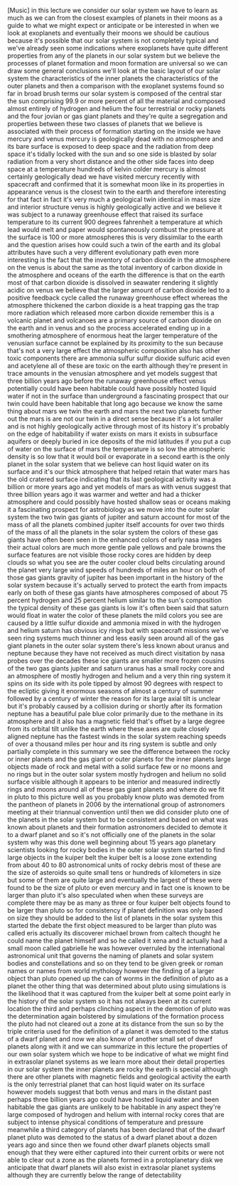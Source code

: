 [Music] in this lecture we consider our solar system we have to learn as much as we can from the closest examples of planets in their moons as a guide to what we might expect or anticipate or be interested in when we look at exoplanets and eventually their moons we should be cautious because it's possible that our solar system is not completely typical and we've already seen some indications where exoplanets have quite different properties from any of the planets in our solar system but we believe the processes of planet formation and moon formation are universal so we can draw some general conclusions we'll look at the basic layout of our solar system the characteristics of the inner planets the characteristics of the outer planets and then a comparison with the exoplanet systems found so far in broad brush terms our solar system is composed of the central star the sun comprising 99.9 or more percent of all the material and composed almost entirely of hydrogen and helium the four terrestrial or rocky planets and the four jovian or gas giant planets and they're quite a segregation and properties between these two classes of planets that we believe is associated with their process of formation starting on the inside we have mercury and venus mercury is geologically dead with no atmosphere and its bare surface is exposed to deep space and the radiation from deep space it's tidally locked with the sun and so one side is blasted by solar radiation from a very short distance and the other side faces into deep space at a temperature hundreds of kelvin colder mercury is almost certainly geologically dead we have visited mercury recently with spacecraft and confirmed that it is somewhat moon like in its properties in appearance venus is the closest twin to the earth and therefore interesting for that fact in fact it's very much a geological twin identical in mass size and interior structure venus is highly geologically active and we believe it was subject to a runaway greenhouse effect that raised its surface temperature to its current 900 degrees fahrenheit a temperature at which lead would melt and paper would spontaneously combust the pressure at the surface is 100 or more atmospheres this is very dissimilar to the earth and the question arises how could such a twin of the earth and its global attributes have such a very different evolutionary path even more interesting is the fact that the inventory of carbon dioxide in the atmosphere on the venus is about the same as the total inventory of carbon dioxide in the atmosphere and oceans of the earth the difference is that on the earth most of that carbon dioxide is dissolved in seawater rendering it slightly acidic on venus we believe that the larger amount of carbon dioxide led to a positive feedback cycle called the runaway greenhouse effect whereas the atmosphere thickened the carbon dioxide is a heat trapping gas the trap more radiation which released more carbon dioxide remember this is a volcanic planet and volcanoes are a primary source of carbon dioxide on the earth and in venus and so the process accelerated ending up in a smothering atmosphere of enormous heat the larger temperature of the venusian surface cannot be explained by its proximity to the sun because that's not a very large effect the atmospheric composition also has other toxic components there are ammonia sulfur sulfur dioxide sulfuric acid even and acetylene all of these are toxic on the earth although they're present in trace amounts in the venusian atmosphere and yet models suggest that three billion years ago before the runaway greenhouse effect venus potentially could have been habitable could have possibly hosted liquid water if not in the surface than underground a fascinating prospect that our twin could have been habitable that long ago because we know the same thing about mars we twin the earth and mars the next two planets further out the mars is are not our twin in a direct sense because it's a lot smaller and is not highly geologically active through most of its history it's probably on the edge of habitability if water exists on mars it exists in subsurface aquifers or deeply buried in ice deposits of the mid latitudes if you put a cup of water on the surface of mars the temperature is so low the atmospheric density is so low that it would boil or evaporate in a second earth is the only planet in the solar system that we believe can host liquid water on its surface and it's our thick atmosphere that helped retain that water mars has the old cratered surface indicating that its last geological activity was a billion or more years ago and yet models of mars as with venus suggest that three billion years ago it was warmer and wetter and had a thicker atmosphere and could possibly have hosted shallow seas or oceans making it a fascinating prospect for astrobiology as we move into the outer solar system the two twin gas giants of jupiter and saturn account for most of the mass of all the planets combined jupiter itself accounts for over two thirds of the mass of all the planets in the solar system the colors of these gas giants have often been seen in the enhanced colors of early nasa images their actual colors are much more gentle pale yellows and pale browns the surface features are not visible those rocky cores are hidden by deep clouds so what you see are the outer cooler cloud belts circulating around the planet very large wind speeds of hundreds of miles an hour on both of those gas giants gravity of jupiter has been important in the history of the solar system because it's actually served to protect the earth from impacts early on both of these gas giants have atmospheres composed of about 75 percent hydrogen and 25 percent helium similar to the sun's composition the typical density of these gas giants is low it's often been said that saturn would float in water the color of these planets the mild colors you see are caused by a little sulfur dioxide and ammonia mixed in with the hydrogen and helium saturn has obvious icy rings but with spacecraft missions we've seen ring systems much thinner and less easily seen around all of the gas giant planets in the outer solar system there's less known about uranus and neptune because they have not received as much direct visitation by nasa probes over the decades these ice giants are smaller more frozen cousins of the two gas giants jupiter and saturn uranus has a small rocky core and an atmosphere of mostly hydrogen and helium and a very thin ring system it spins on its side with its pole tipped by almost 90 degrees with respect to the ecliptic giving it enormous seasons of almost a century of summer followed by a century of winter the reason for its large axial tilt is unclear but it's probably caused by a collision during or shortly after its formation neptune has a beautiful pale blue color primarily due to the methane in its atmosphere and it also has a magnetic field that's offset by a large degree from its orbital tilt unlike the earth where these axes are quite closely aligned neptune has the fastest winds in the solar system reaching speeds of over a thousand miles per hour and its ring system is subtle and only partially complete in this summary we see the difference between the rocky or inner planets and the gas giant or outer planets for the inner planets large objects made of rock and metal with a solid surface few or no moons and no rings but in the outer solar system mostly hydrogen and helium no solid surface visible although it appears to be interior and measured indirectly rings and moons around all of these gas giant planets and where do we fit in pluto to this picture well as you probably know pluto was demoted from the pantheon of planets in 2006 by the international group of astronomers meeting at their triannual convention until then we did consider pluto one of the planets in the solar system but to be consistent and based on what was known about planets and their formation astronomers decided to demote it to a dwarf planet and so it's not officially one of the planets in the solar system why was this done well beginning about 15 years ago planetary scientists looking for rocky bodies in the outer solar system started to find large objects in the kuiper belt the kuiper belt is a loose zone extending from about 40 to 80 astronomical units of rocky debris most of these are the size of asteroids so quite small tens or hundreds of kilometers in size but some of them are quite large and eventually the largest of these were found to be the size of pluto or even mercury and in fact one is known to be larger than pluto it's also speculated when when these surveys are complete there may be as many as three or four kuiper belt objects found to be larger than pluto so for consistency if planet definition was only based on size they should be added to the list of planets in the solar system this started the debate the first object measured to be larger than pluto was called eris actually its discoverer michael brown from caltech thought he could name the planet himself and so he called it xena and it actually had a small moon called gabrielle he was however overruled by the international astronomical unit that governs the naming of planets and solar system bodies and constellations and so on they tend to be given greek or roman names or names from world mythology however the finding of a larger object than pluto opened up the can of worms in the definition of pluto as a planet the other thing that was determined about pluto using simulations is the likelihood that it was captured from the kuiper belt at some point early in the history of the solar system so it has not always been at its current location the third and perhaps clinching aspect in the demotion of pluto was the determination again bolstered by simulations of the formation process the pluto had not cleared out a zone at its distance from the sun so by the triple criteria used for the definition of a planet it was demoted to the status of a dwarf planet and now we also know of another small set of dwarf planets along with it and we can summarize in this lecture the properties of our own solar system which we hope to be indicative of what we might find in extrasolar planet systems as we learn more about their detail properties in our solar system the inner planets are rocky the earth is special although there are other planets with magnetic fields and geological activity the earth is the only terrestrial planet that can host liquid water on its surface however models suggest that both venus and mars in the distant past perhaps three billion years ago could have hosted liquid water and been habitable the gas giants are unlikely to be habitable in any aspect they're large composed of hydrogen and helium with internal rocky cores that are subject to intense physical conditions of temperature and pressure meanwhile a third category of planets has been declared that of the dwarf planet pluto was demoted to the status of a dwarf planet about a dozen years ago and since then we found other dwarf planets objects small enough that they were either captured into their current orbits or were not able to clear out a zone as the planets formed in a protoplanetary disk we anticipate that dwarf planets will also exist in extrasolar planet systems although they are currently below the range of detectability